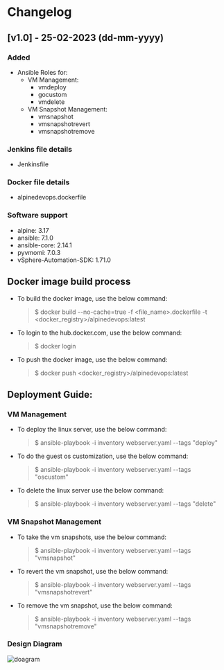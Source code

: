 # Changelog

## [v1.0] - 25-02-2023 (dd-mm-yyyy)

### Added
  - Ansible Roles for:
    - VM Management:
      - vmdeploy
      - gocustom
      - vmdelete
    - VM Snapshot Management:
      - vmsnapshot
      - vmsnapshotrevert
      - vmsnapshotremove


### Jenkins file details
  - Jenkinsfile

### Docker file details
  - alpinedevops.dockerfile

### Software support
  - alpine: 3.17
  - ansible: 7.1.0
  - ansible-core: 2.14.1
  - pyvmomi: 7.0.3
  - vSphere-Automation-SDK: 1.71.0

## Docker image build process
- To build the docker image, use the below command:
  
  > $ docker build --no-cache=true -f <file_name>.dockerfile -t <docker_registry>/alpinedevops:latest

- To login to the hub.docker.com, use the below command:

  > $ docker login

- To push the docker image, use the below command:

  > $ docker push <docker_registry>/alpinedevops:latest


## Deployment Guide:

### VM Management
- To deploy the linux server, use the below command:

  > $ ansible-playbook -i inventory webserver.yaml --tags "deploy"

- To do the guest os customization, use the below command:

  > $ ansible-playbook -i inventory webserver.yaml --tags "oscustom"

- To delete the linux server use the below command:

  > $ ansible-playbook -i inventory webserver.yaml --tags "delete"

### VM Snapshot Management
- To take the vm snapshots, use the below command:

  > $ ansible-playbook -i inventory webserver.yaml --tags "vmsnapshot"

- To revert the vm snapshot, use the below command:

  > $ ansible-playbook -i inventory webserver.yaml --tags "vmsnapshotrevert"

- To remove the vm snapshot, use the below command:

  > $ ansible-playbook -i inventory webserver.yaml --tags "vmsnapshotremove"


### Design Diagram

  ![doagram](https://user-images.githubusercontent.com/1809177/221341460-b444c21c-8898-4270-b1b0-9c81289b4400.png)
       
